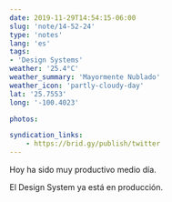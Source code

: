```yaml
---
date: 2019-11-29T14:54:15-06:00
slug: 'note/14-52-24'
type: 'notes'
lang: 'es'
tags:
- 'Design Systems'
weather: '25.4°C'
weather_summary: 'Mayormente Nublado'
weather_icon: 'partly-cloudy-day'
lat: '25.7553'
long: '-100.4023'

photos:

syndication_links:
    - https://brid.gy/publish/twitter
---
```

Hoy ha sido muy productivo medio día. 

El Design System ya está en producción. 